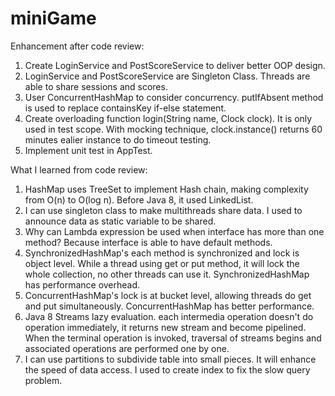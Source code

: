 # miniGame

Enhancement after code review:<br/>
1. Create LoginService and PostScoreService to deliver better OOP design.<br/>
2. LoginService and PostScoreService are Singleton Class. Threads are able to share sessions and scores.<br/>
3. User ConcurrentHashMap to consider concurrency. putIfAbsent method is used to replace containsKey if-else statement.<br/>
4. Create overloading function login(String name, Clock clock). It is only used in test scope. With mocking technique, clock.instance() returns 60 minutes ealier instance to do timeout testing.<br/>
5. Implement unit test in AppTest. <br/>

What I learned from code review:<br/>
1. HashMap uses TreeSet to implement Hash chain, making complexity from O(n) to O(log n). Before Java 8, it used LinkedList.<br/>
2. I can use singleton class to make multithreads share data. I used to announce data as static variable to be shared.<br/>
3. Why can Lambda expression be used when interface has more than one method? Because interface is able to have default methods.<br/>
4. SynchronizedHashMap's each method is synchronized and lock is object level. While a thread using get or put method, it will lock the      whole collection, no other threads can use it. SynchronizedHashMap has performance overhead.<br/>
5. ConcurrentHashMap's lock is at bucket level, allowing threads do get and put simultaneously. ConcurrentHashMap has better performance.<br/>
6. Java 8 Streams lazy evaluation. each intermedia operation doesn't do operation immediately, it returns new stream and become pipelined. When the terminal operation is invoked, traversal of streams begins and associated operations are performed one by one.
7. I can use partitions to subdivide table into small pieces. It will enhance the speed of data access. I used to create index to fix the slow query problem.


